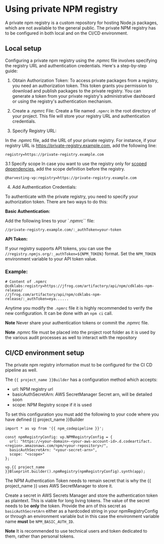 # Using private NPM registry

A private npm registry is a custom repository for hosting Node.js packages, which are not available to the general public.
The private NPM registry has to be configured in both local and on the CI/CD environment.

## Local setup

Configuring a private npm registry using the .npmrc file involves specifying the registry URL and authentication credentials. Here's a step-by-step guide:

1. Obtain Authorization Token:
   To access private packages from a registry, you need an authorization token. This token grants you permission to download and publish packages to the private registry. You can generate a token from your private registry's administrative dashboard or using the registry's authentication mechanism.

2. Create a .npmrc File:
   Create a file named `.npmrc` in the root directory of your project. This file will store your registry URL and authentication credentials.

3. Specify Registry URL:

In the .npmrc file, add the URL of your private registry. For instance, if your registry URL is https://private-registry.example.com, add the following line:

```
registry=https://private-registry.example.com
```

3.1 Specify scope
In case you want to use the registry only for [scoped dependencies](https://docs.npmjs.com/about-scopes), add the scope definition before the registry.

```
@harvesting-vp:registry=https://private-registry.example.com
```

4. Add Authentication Credentials:

To authenticate with the private registry, you need to specify your authorization token. There are two ways to do this:

**Basic Authentication:**

Add the following lines to your `.npmrc`` file:

```
//private-registry.example.com/:_authToken=your-token

```

**API Token:**

If your registry supports API tokens, you can use the `//registry.npmjs.org/:_authToken=${NPM_TOKEN}` format.
Set the `NPM_TOKEN` environment variable to your API token value.

### Example:

```
# Content of .npmrc
@cdklabs:registry=https://jfrog.com/artifactory/api/npm/cdklabs-npm-release/
//jfrog.com/artifactory/api/npm/cdklabs-npm-release/:_authToken=eya......
```

Anytime you modify the `.npmrc` file it is highly recommended to verify the new configuration. It can be done with an `npm ci` call.

**Note**
Never share your authentication tokens or commit the .npmrc file.

**Note**
.npmrc file must be placed into the project root folder as it is used by the various audit processes as well to interact with the repository


## CI/CD environment setup

The private npm registry information must to be configured for the CI CD pipeline as well.

The `{{ project_name }}Builder` has a configuration method which accepts:

- url: NPM registry url
- basicAuthSecretArn: AWS SecretManager Secret arn, will be detailed soon
- scope: NPM Registry scope if it is used

To set this configuration you must add the following to your code where you have defined {{ project_name }}Builder
```
import * as vp from '{{ npm_codepipeline }}';

const npmRegistryConfig: vp.NPMRegistryConfig = {
  url: "https://<your-domain>-<your-aws-account-id>.d.codeartifact.<region>.amazonaws.com/npm/<your-repository>/", 
  basicAuthSecretArn: "<your-secret-arn>", 
  scope: "<scope>" 
};

vp.{{ project_name }}Blueprint.builder().npmRegistry(npmRegistryConfig).synth(app);
```

The NPM Authentication Token needs to remain secret that is why the {{ project_name }} uses AWS SecretManager to store it.

Create a secret in AWS Secrets Manager and store the authentication token as plaintext. This is viable for long living tokens. The value of the secret needs to be **only** the token. Provide the arn of this secret as `basicAuthSecretArn` either as a hardcoded string  in your npmRegistryConfig or through an environment variable but in this case the environment variable name **must** be `NPM_BASIC_AUTH_ID`.

**Note** It is recommended to use technical users and token dedicated to them, rather than personal tokens.
